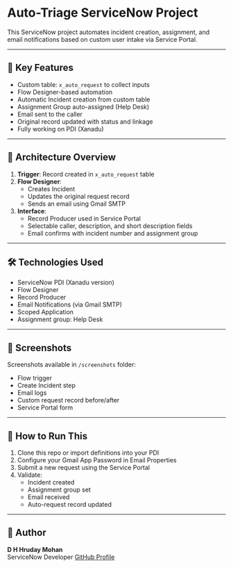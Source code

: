 # Auto-Triage ServiceNow Project

This ServiceNow project automates incident creation, assignment, and email notifications based on custom user intake via Service Portal.

---

## 🔧 Key Features

- Custom table: `x_auto_request` to collect inputs
- Flow Designer-based automation
- Automatic Incident creation from custom table
- Assignment Group auto-assigned (Help Desk)
- Email sent to the caller
- Original record updated with status and linkage
- Fully working on PDI (Xanadu)

---

## 📐 Architecture Overview

1. **Trigger**: Record created in `x_auto_request` table
2. **Flow Designer**:
   - Creates Incident
   - Updates the original request record
   - Sends an email using Gmail SMTP
3. **Interface**:
   - Record Producer used in Service Portal
   - Selectable caller, description, and short description fields
   - Email confirms with incident number and assignment group

---

## 🛠 Technologies Used

- ServiceNow PDI (Xanadu version)
- Flow Designer
- Record Producer
- Email Notifications (via Gmail SMTP)
- Scoped Application
- Assignment group: Help Desk

---

## 📸 Screenshots

Screenshots available in `/screenshots` folder:
- Flow trigger
- Create Incident step
- Email logs
- Custom request record before/after
- Service Portal form

---

## 🚀 How to Run This

1. Clone this repo or import definitions into your PDI
2. Configure your Gmail App Password in Email Properties
3. Submit a new request using the Service Portal
4. Validate:
   - Incident created
   - Assignment group set
   - Email received
   - Auto-request record updated

---

## 🙋 Author

**D H Hruday Mohan**  
ServiceNow Developer 
[GitHub Profile](https://github.com/hruday3632)
